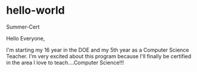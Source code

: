 # hello-world
Summer-Cert

Hello Everyone,

I'm starting my 16 year in the DOE and my 5th year as a Computer Science Teacher.   I'm very excited about this program because I'll finally be certified in the area I love to teach....Computer Science!!!
